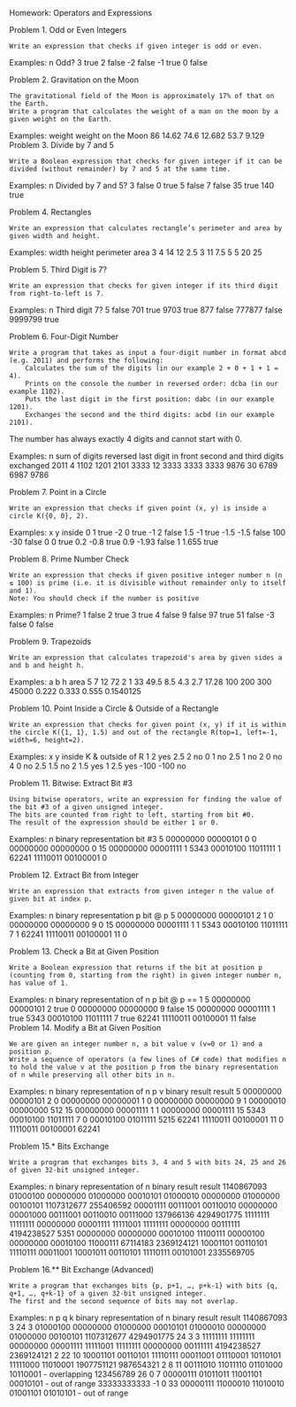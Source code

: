 Homework: Operators and Expressions

Problem 1. Odd or Even Integers

    Write an expression that checks if given integer is odd or even.

Examples:
n 	Odd?
3 	true
2 	false
-2 	false
-1 	true
0 	false

Problem 2. Gravitation on the Moon

    The gravitational field of the Moon is approximately 17% of that on the Earth.
    Write a program that calculates the weight of a man on the moon by a given weight on the Earth.

Examples:
weight 	weight on the Moon
86 	14.62
74.6 	12.682
53.7 	9.129
Problem 3. Divide by 7 and 5

    Write a Boolean expression that checks for given integer if it can be divided (without remainder) by 7 and 5 at the same time.

Examples:
n 	Divided by 7 and 5?
3 	false
0 	true
5 	false
7 	false
35 	true
140 	true

Problem 4. Rectangles

    Write an expression that calculates rectangle’s perimeter and area by given width and height.

Examples:
width 	height 	perimeter 	area
3 	4 	14 	12
2.5 	3 	11 	7.5
5 	5 	20 	25

Problem 5. Third Digit is 7?

    Write an expression that checks for given integer if its third digit from right-to-left is 7.

Examples:
n 	Third digit 7?
5 	false
701 	true
9703 	true
877 	false
777877 	false
9999799 	true

Problem 6. Four-Digit Number

    Write a program that takes as input a four-digit number in format abcd (e.g. 2011) and performs the following:
        Calculates the sum of the digits (in our example 2 + 0 + 1 + 1 = 4).
        Prints on the console the number in reversed order: dcba (in our example 1102).
        Puts the last digit in the first position: dabc (in our example 1201).
        Exchanges the second and the third digits: acbd (in our example 2101).

The number has always exactly 4 digits and cannot start with 0.

Examples:
n 	sum of digits 	reversed 	last digit in front 	second and third digits exchanged
2011 	4 	1102 	1201 	2101
3333 	12 	3333 	3333 	3333
9876 	30 	6789 	6987 	9786

Problem 7. Point in a Circle

    Write an expression that checks if given point (x, y) is inside a circle K({0, 0}, 2).

Examples:
x 	y 	inside
0 	1 	true
-2 	0 	true
-1 	2 	false
1.5 	-1 	true
-1.5 	-1.5 	false
100 	-30 	false
0 	0 	true
0.2 	-0.8 	true
0.9 	-1.93 	false
1 	1.655 	true

Problem 8. Prime Number Check

    Write an expression that checks if given positive integer number n (n ≤ 100) is prime (i.e. it is divisible without remainder only to itself and 1).
    Note: You should check if the number is positive

Examples:
n 	Prime?
1 	false
2 	true
3 	true
4 	false
9 	false
97 	true
51 	false
-3 	false
0 	false

Problem 9. Trapezoids

    Write an expression that calculates trapezoid's area by given sides a and b and height h.

Examples:
a 	b 	h 	area
5 	7 	12 	72
2 	1 	33 	49.5
8.5 	4.3 	2.7 	17.28
100 	200 	300 	45000
0.222 	0.333 	0.555 	0.1540125

Problem 10. Point Inside a Circle & Outside of a Rectangle

    Write an expression that checks for given point (x, y) if it is within the circle K({1, 1}, 1.5) and out of the rectangle R(top=1, left=-1, width=6, height=2).

Examples:
x 	y 	inside K & outside of R
1 	2 	yes
2.5 	2 	no
0 	1 	no
2.5 	1 	no
2 	0 	no
4 	0 	no
2.5 	1.5 	no
2 	1.5 	yes
1 	2.5 	yes
-100 	-100 	no

Problem 11. Bitwise: Extract Bit #3

    Using bitwise operators, write an expression for finding the value of the bit #3 of a given unsigned integer.
    The bits are counted from right to left, starting from bit #0.
    The result of the expression should be either 1 or 0.

Examples:
n 	binary representation 	bit #3
5 	00000000 00000101 	0
0 	00000000 00000000 	0
15 	00000000 00001111 	1
5343 	00010100 11011111 	1
62241 	11110011 00100001 	0

Problem 12. Extract Bit from Integer

    Write an expression that extracts from given integer n the value of given bit at index p.

Examples:
n 	binary representation 	p 	bit @ p
5 	00000000 00000101 	2 	1
0 	00000000 00000000 	9 	0
15 	00000000 00001111 	1 	1
5343 	00010100 11011111 	7 	1
62241 	11110011 00100001 	11 	0

Problem 13. Check a Bit at Given Position

    Write a Boolean expression that returns if the bit at position p (counting from 0, starting from the right) in given integer number n, has value of 1.

Examples:
n 	binary representation of n 	p 	bit @ p == 1
5 	00000000 00000101 	2 	true
0 	00000000 00000000 	9 	false
15 	00000000 00001111 	1 	true
5343 	00010100 11011111 	7 	true
62241 	11110011 00100001 	11 	false
Problem 14. Modify a Bit at Given Position

    We are given an integer number n, a bit value v (v=0 or 1) and a position p.
    Write a sequence of operators (a few lines of C# code) that modifies n to hold the value v at the position p from the binary representation of n while preserving all other bits in n.

Examples:
n 	binary representation of n 	p 	v 	binary result 	result
5 	00000000 00000101 	2 	0 	00000000 00000001 	1
0 	00000000 00000000 	9 	1 	00000010 00000000 	512
15 	00000000 00001111 	1 	1 	00000000 00001111 	15
5343 	00010100 11011111 	7 	0 	00010100 01011111 	5215
62241 	11110011 00100001 	11 	0 	11110011 00100001 	62241

Problem 15.* Bits Exchange

    Write a program that exchanges bits 3, 4 and 5 with bits 24, 25 and 26 of given 32-bit unsigned integer.

Examples:
n 	binary representation of n 	binary result 	result
1140867093 	01000100 00000000 01000000 00010101 	01000010 00000000 01000000 00100101 	1107312677
255406592 	00001111 00111001 00110010 00000000 	00001000 00111001 00110010 00111000 	137966136
4294901775 	11111111 11111111 00000000 00001111 	11111001 11111111 00000000 00111111 	4194238527
5351 	00000000 00000000 00010100 11100111 	00000100 00000000 00010100 11000111 	67114183
2369124121 	10001101 00110101 11110111 00011001 	10001011 00110101 11110111 00101001 	2335569705

Problem 16.** Bit Exchange (Advanced)

    Write a program that exchanges bits {p, p+1, …, p+k-1} with bits {q, q+1, …, q+k-1} of a given 32-bit unsigned integer.
    The first and the second sequence of bits may not overlap.

Examples:
n 	p 	q 	k 	binary representation of n 	binary result 	result
1140867093 	3 	24 	3 	01000100 00000000 01000000 00010101 	01000010 00000000 01000000 00100101 	1107312677
4294901775 	24 	3 	3 	11111111 11111111 00000000 00001111 	11111001 11111111 00000000 00111111 	4194238527
2369124121 	2 	22 	10 	10001101 00110101 11110111 00011001 	01110001 10110101 11111000 11010001 	1907751121
987654321 	2 	8 	11 	00111010 11011110 01101000 10110001 	- 	overlapping
123456789 	26 	0 	7 	00000111 01011011 11001101 00010101 	- 	out of range
33333333333 	-1 	0 	33 	00000111 11000010 11010010 01001101 01010101 	- 	out of range
